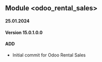 ## Module <odoo_rental_sales>

#### 25.01.2024
#### Version 15.0.1.0.0
#### ADD

- Initial commit for Odoo Rental Sales
